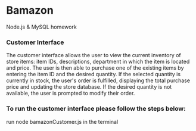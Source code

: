 # Bamazon
Node.js &amp; MySQL homework

<h3> Customer Interface </h3>

The customer interface allows the user to view the current inventory of store items: item IDs, descriptions, department in which the item is located and price. The user is then able to purchase one of the existing items by entering the item ID and the desired quantity. If the selected quantity is currently in stock, the user's order is fulfilled, displaying the total purchase price and updating the store database. If the desired quantity is not available, the user is prompted to modify their order.

<h3> To run the customer interface please follow the steps below: </h3>

run node bamazonCustomer.js in the terminal
